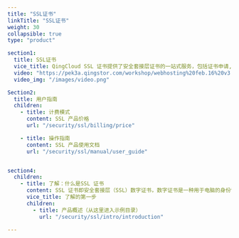 ```yaml
---
title: "SSL证书"
linkTitle: "SSL证书"
weight: 30
collapsible: true
type: "product"

section1:
  title: SSL证书
  vice_title: QingCloud SSL 证书提供了安全套接层证书的一站式服务，包括证书申请,管理及部署功能,与亚洲诚信合作，提供完整的证书解决方案。
  video: "https://pek3a.qingstor.com/workshop/webhosting%20feb.16%20v3.mp4"
  video_img: "/images/video.png"

Section2:
  title: 用户指南
  children:
    - title: 计费模式
      content: SSL 产品价格
      url: "/security/ssl/billing/price"

    - title: 操作指南
      content: SSL 产品使用文档
      url: "/security/ssl/manual/user_guide"


section4:
  children:
    - title: 了解：什么是SSL 证书
      content: SSL 证书即安全套接层（SSL）数字证书，数字证书是一种用于电脑的身份识别机制。。
      vice_title: 了解的第一步
      children:
        - title: 产品概述（从这里进入示例目录）
          url: "/security/ssl/intro/introduction"

---
```

